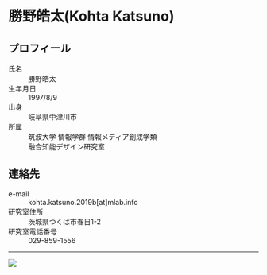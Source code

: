 <meta http-equiv="Content-Type" content="text/html; charset=UTF-8">
<html xmlns="http://www.w3.org/1999/xhtml" lang="ja">
 <head>
  <meta http-equiv="Content-Style-Type" content="text/css">
  <title>Kohta Katsuno</title>
  <link rel="stylesheet" type="text/css" href="style.css">
 </head>
 <body>

  <h1>勝野皓太(Kohta Katsuno)</h1>

  <h2>プロフィール</h2>

   <dl>
     <dt>氏名</dt>
   	<dd>勝野皓太</dd>
     <dt>生年月日</dt>
   	<dd>1997/8/9</dd>
     <dt>出身</dt>
   	<dd>岐阜県中津川市</dd>
     <dt>所属</dt>
   	<dd>筑波大学 情報学群 情報メディア創成学類</dd>
	<dd>融合知能デザイン研究室</dd>
   </dl>

  <h2>連絡先</h2>

   <dl>
     <dt>e-mail</dt>
	<dd>kohta.katsuno.2019b[at]mlab.info</dd>
     <dt>研究室住所</dt>
	<dd>茨城県つくば市春日1-2</dd>
     <dt>研究室電話番号</dt>
	<dd>029-859-1556</dd>
   </dl>

  <hr/>

  <script type="text/javascript"
   src="http://crowd4u.org/script/task_loader.js?requester=1071&length=10">
  </script>

  <a class="microtask repeat" href="//crowd4u.org">
   <img src="http://crowd4u.org/img/crowd4u_banner364x93.png">
  </a>

 </body>
</html>
